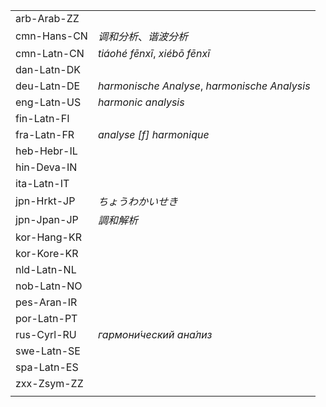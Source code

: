 | | |
|-|-|
| arb-Arab-ZZ |  |
| cmn-Hans-CN | _调和分析_、_谐波分析_ |
| cmn-Latn-CN | _tiáohé fēnxī_, _xiébō fēnxī_ |
| dan-Latn-DK |  |
| deu-Latn-DE | _harmonische Analyse_, _harmonische Analysis_ |
| eng-Latn-US | _harmonic analysis_ |
| fin-Latn-FI |  |
| fra-Latn-FR | _analyse [f] harmonique_ |
| heb-Hebr-IL |  |
| hin-Deva-IN |  |
| ita-Latn-IT |  |
| jpn-Hrkt-JP | _ちょうわかいせき_ |
| jpn-Jpan-JP | _調和解析_ |
| kor-Hang-KR |  |
| kor-Kore-KR |  |
| nld-Latn-NL |  |
| nob-Latn-NO |  |
| pes-Aran-IR |  |
| por-Latn-PT |  |
| rus-Cyrl-RU | _гармони́ческий ана́лиз_ |
| swe-Latn-SE |  |
| spa-Latn-ES |  |
| zxx-Zsym-ZZ |  |
|  |  |
